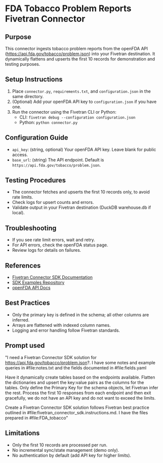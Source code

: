 # FDA Tobacco Problem Reports Fivetran Connector

## Purpose
This connector ingests tobacco problem reports from the openFDA API (https://api.fda.gov/tobacco/problem.json) into your Fivetran destination. It dynamically flattens and upserts the first 10 records for demonstration and testing purposes.

## Setup Instructions
1. Place `connector.py`, `requirements.txt`, and `configuration.json` in the same directory.
2. (Optional) Add your openFDA API key to `configuration.json` if you have one.
3. Run the connector using the Fivetran CLI or Python:
   - CLI: `fivetran debug --configuration configuration.json`
   - Python: `python connector.py`

## Configuration Guide
- `api_key`: (string, optional) Your openFDA API key. Leave blank for public access.
- `base_url`: (string) The API endpoint. Default is `https://api.fda.gov/tobacco/problem.json`.

## Testing Procedures
- The connector fetches and upserts the first 10 records only, to avoid rate limits.
- Check logs for upsert counts and errors.
- Validate output in your Fivetran destination (DuckDB warehouse.db if local).

## Troubleshooting
- If you see rate limit errors, wait and retry.
- For API errors, check the openFDA status page.
- Review logs for details on failures.

## References
- [Fivetran Connector SDK Documentation](https://fivetran.com/docs/connector-sdk)
- [SDK Examples Repository](https://github.com/fivetran/fivetran_connector_sdk/tree/main/examples)
- [openFDA API Docs](https://open.fda.gov/apis/tobacco/problem/)

## Best Practices
- Only the primary key is defined in the schema; all other columns are inferred.
- Arrays are flattened with indexed column names.
- Logging and error handling follow Fivetran standards.

## Prompt used
"I need a Fivetran Connector SDK solution for https://api.fda.gov/tobacco/problem.json?. I have some notes and example queries in #file:notes.txt and the fields documented in #file:fields.yaml

Have it dynamically create tables based on the endpoints available. Flatten the dictionaries and upsert the key:value pairs as the columns for the tables. Only define the Primary Key for the schema objects, let Fivetran infer the rest. Process the first 10 responses from each endpoint and then exit gracefully, we do not have an API key and do not want to exceed the limits.

Create a Fivetran Connector SDK solution follows Fivetran best practice outlined in #file:fivetran_connector_sdk.instructions.md. I have the files prepared in #file:FDA_tobacco"

## Limitations
- Only the first 10 records are processed per run.
- No incremental sync/state management (demo only).
- No authentication by default (add API key for higher limits).
